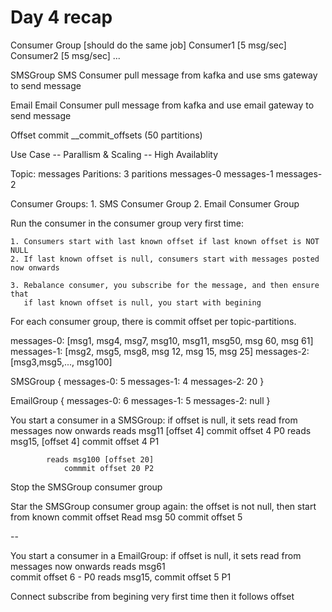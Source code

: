 # Day 4 recap

Consumer Group [should do the same job]
    Consumer1 [5 msg/sec]
    Consumer2 [5 msg/sec]
    ...
    
    
SMSGroup
    SMS Consumer pull message from kafka and use sms gateway to send message
    
Email
    Email Consumer pull message from kafka and use email gateway to send message
    
    
    

Offset commit
    __commit_offsets (50 partitions)

Use Case
    -- Parallism & Scaling
    -- High Availablity 
    
    
Topic: messages
Paritions: 3 paritions
messages-0
messages-1
messages-2


Consumer Groups:
    1. SMS Consumer Group
    2. Email Consumer Group
    
Run the consumer in the consumer group very first time:

    1. Consumers start with last known offset if last known offset is NOT NULL
    2. If last known offset is null, consumers start with messages posted now onwards
    
    3. Rebalance consumer, you subscribe for the message, and then ensure that 
       if last known offset is null, you start with begining
       
For each consumer group, there is commit offset per topic-partitions.

messages-0: [msg1, msg4, msg7, msg10, msg11, msg50, msg 60, msg 61]
messages-1: [msg2, msg5, msg8, msg 12, msg 15, msg 25]
messages-2: [msg3,msg5,..., msg100]


SMSGroup {
    messages-0: 5
    messages-1: 4
    messages-2: 20
}

EmailGroup {
    messages-0: 6
    messages-1: 5
    messages-2: null
}

You start a consumer in a SMSGroup:
  if offset is null, it sets read from messages now onwards
            reads msg11 [offset 4]
            commit offset 4 P0
            reads msg15, [offset 4]
               commit offset 4 P1
               
            reads msg100 [offset 20]
                commmit offset 20 P2
               
Stop the SMSGroup consumer group

Star the SMSGroup consumer group again:
    the offset is not null, then start from known commit offset
        Read msg 50
         commit offset 5
         
--

You start a consumer in a EmailGroup:
  if offset is null, it sets read from messages now onwards
            reads msg61  
            commit offset 6 - P0
            reads msg15, 
               commit offset 5 P1
         
Connect 
    subscribe from begining very first time
     then it follows offset       